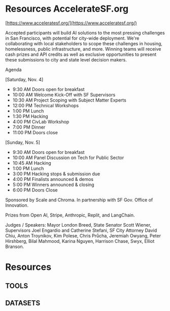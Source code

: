 # Resources AccelerateSF.org

[https://www.acceleratesf.org/](https://www.acceleratesf.org/)

Accepted participants will build AI solutions to the most pressing challenges in San Francisco, with potential for city-wide deployment. We're collaborating with local stakeholders to scope these challenges in housing, homelessness, public infrastructure, and more.  Winning teams will receive cash prizes and API credits as well as exclusive opportunities to present these submissions to city and state level decision makers.

Agenda

[Saturday, Nov. 4]

- 9:30 AM Doors open for breakfast
- 10:00 AM Welcome Kick-Off with SF Supervisors
- 10:30 AM Project Scoping with Subject Matter Experts
- 12:00 PM Technical Workshops
- 1:00 PM Lunch
- 1:30 PM Hacking
- 4:00 PM CivLab Workshop
- 7:00 PM Dinner
- 11:00 PM Doors close

[Sunday, Nov. 5]

- 9:30 AM Doors open for breakfast
- 10:00 AM Panel Discussion on Tech for Public Sector
- 10:45 AM Hacking
- 1:00 PM Lunch
- 3:00 PM Hacking stops & submission due
- 4:00 PM Finalists announced & demos
- 5:00 PM Winners announced & closing
- 6:00 PM Doors Close

Sponsored by Scale and Chroma. In partnership with SF Gov. Office of Innovation.

Prizes from Open AI, Stripe, Anthropic, Replit, and LangChain.

Judges / Speakers: Mayor London Breed, State Senator Scott Wiener, Supervisors Joel Engardio and Catherine Stefani, SF City Attorney David Chiu, Anton Troynikov, Kim Polese, Chris Průcha, Jeremiah Owyang, Peter Hirshberg, Bilal Mahmood, Karina Nguyen, Harrison Chase, Swyx, Elliot Branson.

# Resources


## TOOLS


## DATASETS




